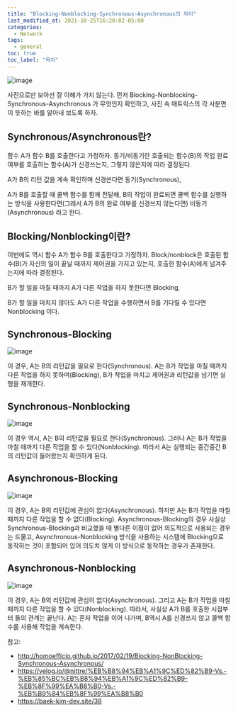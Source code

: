 ```yaml
---
title: "Blocking-Nonblocking-Synchronous-Asynchronous의 차이"
last_modified_at: 2021-10-25T16:20:02-05:00
categories:
  - Network
tags:
  - general
toc: true
toc_label: "목차"
---
```


![image](https://user-images.githubusercontent.com/28294925/138689115-55e393a5-cb73-4475-8615-a5dacfc5e70a.png)

사진으로만 보아선 잘 이해가 가지 않는다. 먼저 Blocking-Nonblocking-Synchronous-Asynchronous 가 무엇인지 확인하고, 사진 속 매트릭스의 각 사분면이 뜻하는 바를 알아내 보도록 하자.

## Synchronous/Asynchronous란?

함수 A가 함수 B를 호출한다고 가정하자. 동기/비동기란 호출되는 함수(B)의 작업 완료 여부를 호출하는 함수(A)가 신경쓰는지, 그렇지 않은지에 따라 결정된다.

A가 B의 리턴 값을 계속 확인하며 신경쓴다면 동기(Synchronous),

A가 B를 호출할 때 콜백 함수를 함께 전달해, B의 작업이 완료되면 콜백 함수를 실행하는 방식을 사용한다면(그래서 A가 B의 완료 여부를 신경쓰지 않는다면) 비동기(Asynchronous) 라고 한다.

## Blocking/Nonblocking이란?

이번에도 역시 함수 A가 함수 B를 호출한다고 가정하자. Block/nonblock은 호출된 함수(B)가 자신의 일이 끝날 때까지 제어권을 가지고 있는지, 호출한 함수(A)에게 넘겨주는지에 따라 결정된다.

B가 할 일을 마칠 때까지 A가 다른 작업을 하지 못한다면 Blocking,

B가 할 일을 마치지 않아도 A가 다른 작업을 수행하면서 B를 기다릴 수 있다면 Nonblocking 이다.


## Synchronous-Blocking

![image](https://user-images.githubusercontent.com/28294925/139254579-71f9a43b-d55e-446b-bb50-41f0d35173dd.png)

이 경우, A는 B의 리턴값을 필요로 한다(Synchronous). A는 B가 작업을 마칠 때까지 다른 작업을 하지 못하며(Blocking), B가 작업을 마치고 제어권과 리턴값을 넘기면 실행을 재개한다. 

## Synchronous-Nonblocking

![image](https://user-images.githubusercontent.com/28294925/139255868-7aa2b996-df16-4387-8c21-15eb0cb375a8.png)

이 경우 역시, A는 B의 리턴값을 필요로 한다(Synchronous). 그러나 A는 B가 작업을 마칠 때까지 다른 작업을 할 수 있다(Nonblocking). 따라서 A는 실행되는 중간중간 B의 리턴값이 들어왔는지 확인하게 된다. 

## Asynchronous-Blocking

![image](https://user-images.githubusercontent.com/28294925/139257598-b1b98e72-e489-4250-ac6c-6cdd4d825ee1.png)

이 경우, A는 B의 리턴값에 관심이 없다(Asynchronous). 하지만 A는 B가 작업을 마칠 때까지 다른 작업을 할 수 없다(Blocking). Asynchronous-Blocking의 경우 사실상 Synchronous-Blocking과 비교했을 때 별다른 이점이 없어 의도적으로 사용되는 경우는 드물고, Asynchronous-Nonblocking 방식을 사용하는 시스템에 Blocking으로 동작하는 것이 포함되어 있어 의도치 않게 이 방식으로 동작하는 경우가 존재한다. 


## Asynchronous-Nonblocking

![image](https://user-images.githubusercontent.com/28294925/139257533-c6c4784e-d9e9-43d6-bf34-f7f122f3cba6.png)

이 경우, A는 B의 리턴값에 관심이 없다(Asynchronous). 그리고 A는 B가 작업을 마칠 때까지 다른 작업을 할 수 있다(Nonblocking). 따라서, 사실상 A가 B를 호출한 시점부터 둘의 관계는 끝난다. A는 혼자 작업을 이어 나가며, B역시 A를 신경쓰지 않고 콜백 함수를 사용해 작업을 계속한다.


참고: 
- http://homoefficio.github.io/2017/02/19/Blocking-NonBlocking-Synchronous-Asynchronous/
- https://velog.io/@nittre/%EB%B8%94%EB%A1%9C%ED%82%B9-Vs.-%EB%85%BC%EB%B8%94%EB%A1%9C%ED%82%B9-%EB%8F%99%EA%B8%B0-Vs.-%EB%B9%84%EB%8F%99%EA%B8%B0
- https://baek-kim-dev.site/38